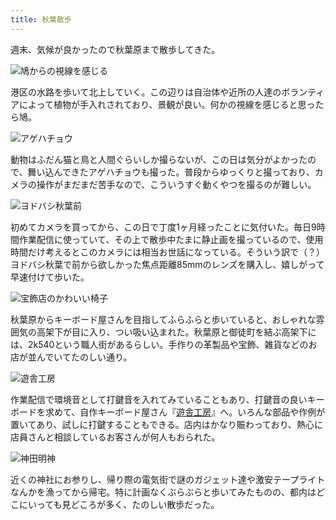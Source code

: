 ```yaml
---
title: 秋葉散歩
---
```

週末、気候が良かったので秋葉原まで散歩してきた。

![](https://lh6.googleusercontent.com/pVcZFcn33_aT8pvnrDfmwUzRMlRJ0wGji2YZkF6Uh_HNw1Z3rNYs3ln_-3fFT0slp8w03iAhAU7L3BGPaSuTQPu68nb5Ph4r5FFMaqKj19EMXULKKs6fGe62SU1hXvCmeHGOivCL96aD_IFuPefK1y-CDvrXc2IhcCENHVQGiT2O4Z4iWQ-mn5IYWvjH7Q "鳩からの視線を感じる")

港区の水路を歩いて北上していく。この辺りは自治体や近所の人達のボランティアによって植物が手入れされており、景観が良い。何かの視線を感じると思ったら鳩。

![](https://lh4.googleusercontent.com/9dj10GOP_tV-Uw9vDDmNP8xscCXhbiJL1sCa9wUJjatKkCSm205CSOfSAli3Cp72GqUBoazmIGDhRnDqN1uoJPKn4VqC7O4hM1XfEtgFfUcKWszz7n4YtOmtLrVzUVcRQCAnHzZr_KfO0xofzLiuDKed6Aj3NMtwSTcnEoAhsksTEKowodliGFwNATbDyQ "アゲハチョウ")

動物はふだん猫と鳥と人間ぐらいしか撮らないが、この日は気分がよかったので、舞い込んできたアゲハチョウも撮った。普段からゆっくりと撮っており、カメラの操作がまだまだ苦手なので、こういうすぐ動くやつを撮るのが難しい。

![](https://lh5.googleusercontent.com/PAvAlHMl-Huxfnxw_PbiwauoYLN0Ki4TvvNt4JqeXZefXn-zfxxdGFkeh-BWJQa1EJlAk7PRPQuGyXFtrF5ZCpzCsKZxyLSwxZqDBgInITwurzj-0Um89JStHRUQLVF3sblg9lQXKGKS8qcXwsexveh02RQWsLSaDqiVIx3HgBzGSalxjJUzgSRbijYRaw "ヨドバシ秋葉前")

初めてカメラを買ってから、この日で丁度1ヶ月経ったことに気付いた。毎日9時間作業配信に使っていて、その上で散歩中たまに静止画を撮っているので、使用時間だけ考えるとこのカメラには相当お世話になっている。そういう訳で（？）ヨドバシ秋葉で前から欲しかった焦点距離85mmのレンズを購入し、嬉しがって早速付けて歩いた。

![](https://lh5.googleusercontent.com/hVddyC54slFUgc06h-DplKqyaqw6ONaq7DO6eXPjmKWrbU2QwN-sybLqQokLELH1b9rVrMr971Uq6_AvIbmsn-nFRQyGNeX_d2pWxDxwZcuSxltV2K7jwU-SNEKxg2bJGJlQek1ym5XRFZUemMTU5YYGxXf6KT6k58LaMos4Ad4WaBa4SzrEsNtTrrl6Ug "宝飾店のかわいい椅子")

秋葉原からキーボード屋さんを目指してふらふらと歩いていると、おしゃれな雰囲気の高架下が目に入り、つい吸い込まれた。秋葉原と御徒町を結ぶ高架下には、2k540という職人街があるらしい。手作りの革製品や宝飾、雑貨などのお店が並んでいてたのしい通り。

![](https://lh6.googleusercontent.com/T8ljwJtmz9MoEZQK99SX20LZMzR78_ggcbFkJy29Z_1cTPaiI0MyikW4MG9-TgdLKfyw2klmI_sTKUWLS5O8C3V7r0DMzdxPkQynWcEIZj64-aXz9Ziay2C-JOT6lSFZP0XQDflwOHfl8o-RCmP-GOEjzEfva_AInh9mMxNYFaOb5m9hjPpO7Yz2mxItpQ "遊舎工房")

作業配信で環境音として打鍵音を入れてみていることもあり、打鍵音の良いキーボードを求めて、自作キーボード屋さん『[遊舎工房](https://yushakobo.jp/)』へ。いろんな部品や作例が置いてあり、試しに打鍵することもできる。店内はかなり賑わっており、熱心に店員さんと相談しているお客さんが何人もおられた。

![](https://lh3.googleusercontent.com/Pp8JSR1gDY8hD-tdfjiwVWOOYsfDFwNzYAZuMQVydPQLE732qwpkc5ghaK_T2CvLffNztRg6SsiHhucLRag92TuLBq3klaEnEW_RI3he8-HOy35T2FgL345nqf-y0MV_64zxvy1sJ-H_jbPOsFUrewszOVaWdM1MRgFRdH7-hwmD-90BmtmZl7NPUQwEWg "神田明神")

近くの神社にお参りし、帰り際の電気街で謎のガジェット達や激安テープライトなんかを漁ってから帰宅。特に計画なくぶらぶらと歩いてみたものの、都内はどこにいっても見どころが多く、たのしい散歩だった。
